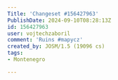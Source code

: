 ```yaml
---
Title: 'Changeset #156427963'
PublishDate: 2024-09-10T08:28:13Z
id: 156427963
user: vojtechzaboril
comment: 'Ruins #mapycz'
created_by: JOSM/1.5 (19096 cs)
tags:
- Montenegro

---
```

